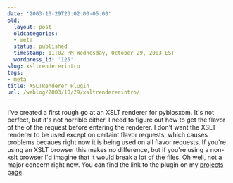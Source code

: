 ```yaml
---
date: '2003-10-29T23:02:00-05:00'
old:
  layout: post
  oldcategories:
  - meta
  status: published
  timestamp: 11:02 PM Wednesday, October 29, 2003 EST
  wordpress_id: '125'
slug: xsltrendererintro
tags:
- meta
title: XSLTRenderer Plugin
url: /weblog/2003/10/29/xsltrendererintro/
---
```


I've created a first rough go at an XSLT renderer for pyblosxom.  It's not perfect, but it's not horrible either.  I need to figure out how to get the flavor of the of
the request before entering the renderer.  I don't want the XSLT renderer to be used except on certaint flavor requests, which causes problems becaues right now it is
being used on all flavor requests.  If you're using an XSLT browser this makes no difference, but if you're using a non-xslt browser I'd imagine that it would break
a lot of the files.  Oh well, not a major concern right now.  You can find the link to the plugin on my [projects page](/projects/).
